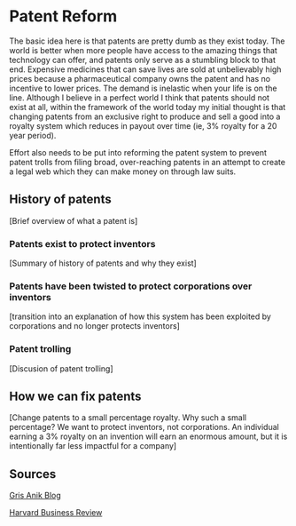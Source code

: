 # Patent Reform
The basic idea here is that patents are pretty dumb as they exist today. The world is better when more people have access to the amazing things that technology can offer, and patents only serve as a stumbling block to that end. Expensive medicines that can save lives are sold at unbelievably high prices because a pharmaceutical company owns the patent and has no incentive to lower prices. The demand is inelastic when your life is on the line. Although I believe in a perfect world I think that patents should not exist at all, within the framework of the world today my initial thought is that changing patents from an exclusive right to produce and sell a good into a royalty system which reduces in payout over time (ie, 3% royalty for a 20 year period).

Effort also needs to be put into reforming the patent system to prevent patent trolls from filing broad, over-reaching patents in an attempt to create a legal web which they can make money on through law suits.

## History of patents

[Brief overview of what a patent is]

### Patents exist to protect inventors

[Summary of history of patents and why they exist]

### Patents have been twisted to protect corporations over inventors

[transition into an explanation of how this system has been exploited by corporations and no longer protects inventors]

### Patent trolling

[Discusion of patent trolling]

## How we can fix patents

[Change patents to a small percentage royalty. Why such a small percentage? We want to protect inventors, not corporations. An individual earning a 3% royalty on an invention will earn an enormous amount, but it is intentionally far less impactful for a company]

## Sources

[Gris Anik Blog](https://grisanik.com/blog/ideas-on-how-to-change-the-patent-law/)

[Harvard Business Review](https://hbr.org/2022/09/its-time-for-the-u-s-to-tackle-patent-trolls)